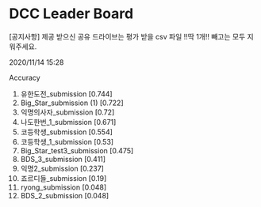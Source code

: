 # DCC Leader Board
[공지사항] 제공 받으신 공유 드라이브는 평가 받을 csv 파일 !!딱 1개!! 빼고는 모두 지워주세요.

2020/11/14 15:28

Accuracy
1. 유한도전_submission [0.744]  
2. Big_Star_submission (1) [0.722]  
3. 익명의사자_submission [0.72]  
4. 나도한번_1_submission [0.671]  
5. 코등학생_submission [0.554]  
6. 코등학생_1_submission [0.53]  
7. Big_Star_test3_submission [0.475]  
8. BDS_3_submission [0.411]  
9. 익명2_submission [0.237]  
10. 죠르디들_submission [0.19]  
11. ryong_submission [0.048]  
12. BDS_2_submission [0.048]  
